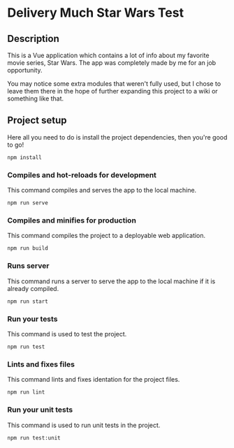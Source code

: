 # Delivery Much Star Wars Test

## Description

This is a Vue application which contains a lot of info about my favorite movie series, Star Wars. The app was completely made by me for an job opportunity.

You may notice some extra modules that weren't fully used, but I chose to leave them there in the hope of further expanding this project to a wiki or something like that.

## Project setup

Here all you need to do is install the project dependencies, then you're good to go!

```
npm install
```

### Compiles and hot-reloads for development

This command compiles and serves the app to the local machine.

```
npm run serve
```

### Compiles and minifies for production

This command compiles the project to a deployable web application.

```
npm run build
```

### Runs server

This command runs a server to serve the app to the local machine if it is already compiled.

```
npm run start
```

### Run your tests

This command is used to test the project.

```
npm run test
```

### Lints and fixes files

This command lints and fixes identation for the project files.

```
npm run lint
```

### Run your unit tests

This command is used to run unit tests in the project.

```
npm run test:unit
```
